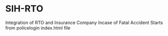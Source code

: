 # SIH-RTO
Integration of RTO and Insurance Company Incase of Fatal Accident
Starts from policelogin index.html file
